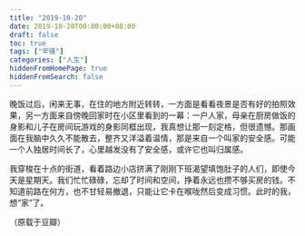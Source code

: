 ```yaml
---
title: "2019-10-20"
date: 2019-10-20T00:00:00+08:00
draft: false
toc: true
tags: ["牢骚"]
categories: ["人生"]
hiddenFromHomePage: true
hiddenFromSearch: false
---
```

晚饭过后，闲来无事，在住的地方附近转转，一方面是看看夜景是否有好的拍照效果，另一方面来自傍晚回家时在小区里看到的一幕：一户人家，母亲在厨房做饭的身影和儿子在房间玩游戏的身影同框出现，我真想让那一刻定格，但很遗憾。那画面在我脑中久久不能散去，整齐又洋溢着温情，那是来自一个叫家的安全感。可能一个人独居时间长了，心里越发没有了安全感，或许它也叫归属感。

我穿梭在十点的街道，看着路边小店挤满了刚刚下班渴望填饱肚子的人们，即使今天是星期天。我们忙忙碌碌，忘却了时间和空间，挣着永远也攒不够买房的钱。不知道前路在何方，也不甘轻易撤退，只能让它卡在喉咙然后变成习惯。此时的我，想“家”了。

（原载于豆瓣）
